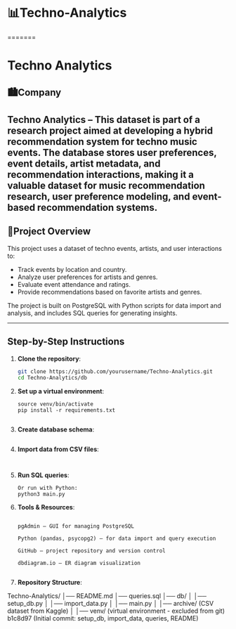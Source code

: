 # 📊Techno-Analytics
=======
# Techno Analytics

## 🏙️Company
**Techno Analytics** – This dataset is part of a research project aimed at developing a hybrid recommendation system for techno music events. The database stores user preferences, event details, artist metadata, and recommendation interactions, making it a valuable dataset for music recommendation research, user preference modeling, and event-based recommendation systems.
---

## 📌Project Overview
This project uses a dataset of techno events, artists, and user interactions to:  
- Track events by location and country.  
- Analyze user preferences for artists and genres.  
- Evaluate event attendance and ratings.  
- Provide recommendations based on favorite artists and genres.  

The project is built on PostgreSQL with Python scripts for data import and analysis, and includes SQL queries for generating insights.

---

## Step-by-Step Instructions

1. **Clone the repository**:
   ```bash
   git clone https://github.com/yourusername/Techno-Analytics.git
   cd Techno-Analytics/db

2. **Set up a virtual environment**:

    ```python3 -m venv venv
    source venv/bin/activate
    pip install -r requirements.txt


3. **Create database schema**:

    ```python3 setup_db.py

4. **Import data from CSV files**:

    ```python3 import_data.py


5. **Run SQL queries**:

    ```Open queries.sql in pgAdmin and execute queries directly.
    Or run with Python:
    python3 main.py

6. **Tools & Resources**:

    ```PostgreSQL – relational database system

    pgAdmin – GUI for managing PostgreSQL

    Python (pandas, psycopg2) – for data import and query execution

    GitHub – project repository and version control

    dbdiagram.io – ER diagram visualization


7. **Repository Structure**:

Techno-Analytics/
│── README.md
│── queries.sql
│── db/
│   │── setup_db.py
│   │── import_data.py
│   │── main.py
│   │── archive/ (CSV dataset from Kaggle)
│   │── venv/ (virtual environment - excluded from git)
b1c8d97 (Initial commit: setup_db, import_data, queries, README)
